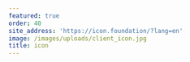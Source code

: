 ```yaml
---
featured: true
order: 40
site_address: 'https://icon.foundation/?lang=en'
image: /images/uploads/client_icon.jpg
title: icon
---
```

